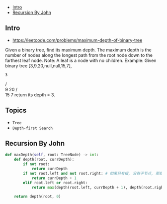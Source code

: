 - [Intro](#intro)
- [Recursion By John](#recursion-by-john)

## Intro

- https://leetcode.com/problems/maximum-depth-of-binary-tree

Given a binary tree, find its maximum depth.
The maximum depth is the number of nodes along the longest path from the root node down to the farthest leaf node.
Note: A leaf is a node with no children.
Example:
Given binary tree [3,9,20,null,null,15,7],

    3
   / \
  9  20
    /  \
   15   7
return its depth = 3.



## Topics

- `Tree`
- `Depth-first Search`


## Recursion By John



```py
def maxDepth(self, root: TreeNode) -> int:
    def depth(root, currDepth):
        if not root:
            return currDepth
        if not root.left and not root.right: # 如果只有根, 没有子节点, 那就 当前深度+1 完成
            return currDepth + 1
        elif root.left or root.right:
            return max(depth(root.left, currDepth + 1), depth(root.right, currDepth + 1)) # 如果有子节点, 那就看谁更深
    
    return depth(root, 0)
```